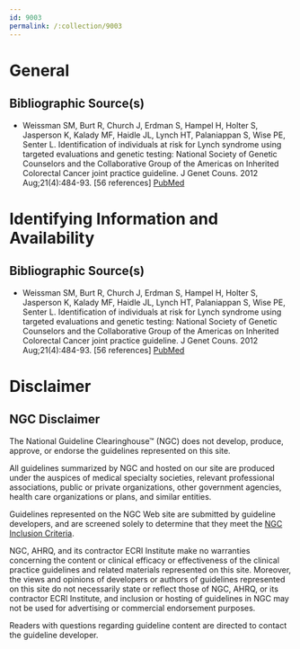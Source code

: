```yaml
---
id: 9003
permalink: /:collection/9003
---
```


# General

## Bibliographic Source(s)

- Weissman SM, Burt R, Church J, Erdman S, Hampel H, Holter S, Jasperson K, Kalady MF, Haidle JL, Lynch HT, Palaniappan S, Wise PE, Senter L. Identification of individuals at risk for Lynch syndrome using targeted evaluations and genetic testing: National Society of Genetic Counselors and the Collaborative Group of the Americas on Inherited Colorectal Cancer joint practice guideline. J Genet Couns. 2012 Aug;21(4):484-93. [56 references] [ PubMed ](http://www.ncbi.nlm.nih.gov/entrez/query.fcgi?cmd=Retrieve&db=pubmed&dopt=Abstract&list_uids=22167527)

# Identifying Information and Availability

## Bibliographic Source(s)

- Weissman SM, Burt R, Church J, Erdman S, Hampel H, Holter S, Jasperson K, Kalady MF, Haidle JL, Lynch HT, Palaniappan S, Wise PE, Senter L. Identification of individuals at risk for Lynch syndrome using targeted evaluations and genetic testing: National Society of Genetic Counselors and the Collaborative Group of the Americas on Inherited Colorectal Cancer joint practice guideline. J Genet Couns. 2012 Aug;21(4):484-93. [56 references] [ PubMed ](http://www.ncbi.nlm.nih.gov/entrez/query.fcgi?cmd=Retrieve&db=pubmed&dopt=Abstract&list_uids=22167527)

# Disclaimer

## NGC Disclaimer

The National Guideline Clearinghouse™ (NGC) does not develop, produce, approve, or endorse the guidelines represented on this site.

All guidelines summarized by NGC and hosted on our site are produced under the auspices of medical specialty societies, relevant professional associations, public or private organizations, other government agencies, health care organizations or plans, and similar entities.

Guidelines represented on the NGC Web site are submitted by guideline developers, and are screened solely to determine that they meet the [NGC Inclusion Criteria](/help-and-about/summaries/inclusion-criteria).

NGC, AHRQ, and its contractor ECRI Institute make no warranties concerning the content or clinical efficacy or effectiveness of the clinical practice guidelines and related materials represented on this site. Moreover, the views and opinions of developers or authors of guidelines represented on this site do not necessarily state or reflect those of NGC, AHRQ, or its contractor ECRI Institute, and inclusion or hosting of guidelines in NGC may not be used for advertising or commercial endorsement purposes.

Readers with questions regarding guideline content are directed to contact the guideline developer.

